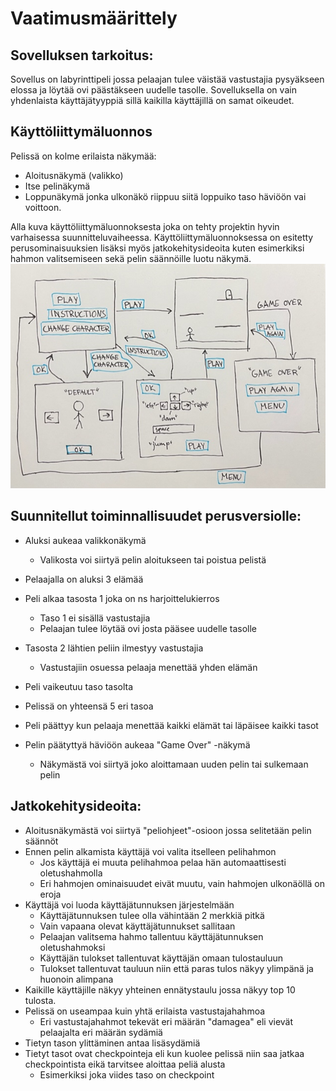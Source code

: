 # Vaatimusmäärittely

## Sovelluksen tarkoitus:

Sovellus on labyrinttipeli jossa pelaajan tulee väistää vastustajia pysyäkseen elossa ja löytää ovi päästäkseen uudelle tasolle.
Sovelluksella on vain yhdenlaista käyttäjätyyppiä sillä kaikilla käyttäjillä on samat oikeudet.

## Käyttöliittymäluonnos

Pelissä on kolme erilaista näkymää:
- Aloitusnäkymä (valikko)
- Itse pelinäkymä
- Loppunäkymä jonka ulkonäkö riippuu siitä loppuiko taso häviöön vai voittoon.

Alla kuva käyttöliittymäluonnoksesta joka on tehty projektin hyvin varhaisessa suunnitteluvaiheessa. Käyttöliittymäluonnoksessa on esitetty perusominaisuuksien lisäksi myös jatkokehitysideoita kuten esimerkiksi hahmon valitsemiseen sekä pelin säännöille luotu näkymä.
![Käyttöliittymäluonnos](https://github.com/laurelcrelia/ot-harjoitustyo/blob/master/dokumentaatio/kayttoliittymaluonnos.jpg)

## Suunnitellut toiminnallisuudet perusversiolle:

- Aluksi aukeaa valikkonäkymä
  - Valikosta voi siirtyä pelin aloitukseen tai poistua pelistä
  
- Pelaajalla on aluksi 3 elämää

- Peli alkaa tasosta 1 joka on ns harjoittelukierros
  - Taso 1 ei sisällä vastustajia 
  - Pelaajan tulee löytää ovi josta pääsee uudelle tasolle
  
- Tasosta 2 lähtien peliin ilmestyy vastustajia
  - Vastustajiin osuessa pelaaja menettää yhden elämän
  
- Peli vaikeutuu taso tasolta
- Pelissä on yhteensä 5 eri tasoa
- Peli päättyy kun pelaaja menettää kaikki elämät tai läpäisee kaikki tasot

- Pelin päätyttyä häviöön aukeaa "Game Over" -näkymä
  - Näkymästä voi siirtyä joko aloittamaan uuden pelin tai sulkemaan pelin



## Jatkokehitysideoita:

- Aloitusnäkymästä voi siirtyä "peliohjeet"-osioon jossa selitetään pelin säännöt
- Ennen pelin alkamista käyttäjä voi valita itselleen pelihahmon
  - Jos käyttäjä ei muuta pelihahmoa pelaa hän automaattisesti oletushahmolla
  - Eri hahmojen ominaisuudet eivät muutu, vain hahmojen ulkonäöllä on eroja
- Käyttäjä voi luoda käyttäjätunnuksen järjestelmään
  - Käyttäjätunnuksen tulee olla vähintään 2 merkkiä pitkä
  - Vain vapaana olevat käyttäjätunnukset sallitaan
  - Pelaajan valitsema hahmo tallentuu käyttäjätunnuksen oletushahmoksi
  - Käyttäjän tulokset tallentuvat käyttäjän omaan tulostauluun
  - Tulokset tallentuvat tauluun niin että paras tulos näkyy ylimpänä ja huonoin alimpana
- Kaikille käyttäjille näkyy yhteinen ennätystaulu jossa näkyy top 10 tulosta.
- Pelissä on useampaa kuin yhtä erilaista vastustajahahmoa
  - Eri vastustajahahmot tekevät eri määrän "damagea" eli vievät pelaajalta eri määrän sydämiä
- Tietyn tason ylittäminen antaa lisäsydämiä
- Tietyt tasot ovat checkpointeja eli kun kuolee pelissä niin saa jatkaa checkpointista eikä tarvitsee aloittaa peliä alusta
  - Esimerkiksi joka viides taso on checkpoint

